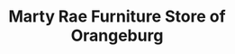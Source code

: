 ---
title: "Marty Rae Furniture Store of Orangeburg"
url: /orangeburg/marty-rae-furniture-store-of-orangeburg/
shop: furniture
---